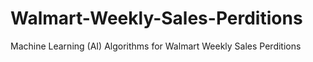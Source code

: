 # Walmart-Weekly-Sales-Perditions
Machine Learning (AI) Algorithms for Walmart Weekly Sales Perditions
